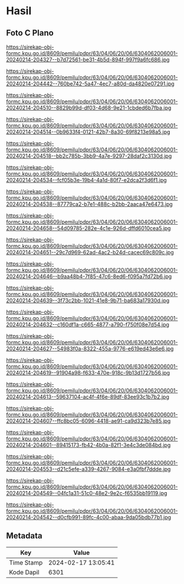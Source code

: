 # Hasil

## Foto C Plano

https://sirekap-obj-formc.kpu.go.id/8609/pemilu/pdpr/63/04/06/20/06/6304062006001-20240214-204327--b7d72561-be31-4b5d-894f-997f9a6fc686.jpg

https://sirekap-obj-formc.kpu.go.id/8609/pemilu/pdpr/63/04/06/20/06/6304062006001-20240214-204442--760be742-5a47-4ec7-a80d-da4820e07291.jpg

https://sirekap-obj-formc.kpu.go.id/8609/pemilu/pdpr/63/04/06/20/06/6304062006001-20240214-204510--8829b99d-df03-4d68-9e21-1cbded6b7fba.jpg

https://sirekap-obj-formc.kpu.go.id/8609/pemilu/pdpr/63/04/06/20/06/6304062006001-20240214-204514--0b9633f4-0121-42b7-8a30-69f8213e98a5.jpg

https://sirekap-obj-formc.kpu.go.id/8609/pemilu/pdpr/63/04/06/20/06/6304062006001-20240214-204518--bb2c785b-3bb9-4a7e-9297-28daf2c3130d.jpg

https://sirekap-obj-formc.kpu.go.id/8609/pemilu/pdpr/63/04/06/20/06/6304062006001-20240214-204534--fcf05b3e-19b4-4a1d-80f7-e2dca2f3d6f1.jpg

https://sirekap-obj-formc.kpu.go.id/8609/pemilu/pdpr/63/04/06/20/06/6304062006001-20240214-204538--87779ca2-b7e1-488c-b2bb-2aaca47e6473.jpg

https://sirekap-obj-formc.kpu.go.id/8609/pemilu/pdpr/63/04/06/20/06/6304062006001-20240214-204658--54d09785-282e-4c1e-926d-dffd6010cea5.jpg

https://sirekap-obj-formc.kpu.go.id/8609/pemilu/pdpr/63/04/06/20/06/6304062006001-20240214-204651--29c7d969-62ad-4ac2-b24d-cacec69c809c.jpg

https://sirekap-obj-formc.kpu.go.id/8609/pemilu/pdpr/63/04/06/20/06/6304062006001-20240214-204646--b9aa48b4-7f85-47c6-8ed6-f095a7fd72b6.jpg

https://sirekap-obj-formc.kpu.go.id/8609/pemilu/pdpr/63/04/06/20/06/6304062006001-20240214-204639--3f73c2bb-1021-41e8-9b71-ba683a17930d.jpg

https://sirekap-obj-formc.kpu.go.id/8609/pemilu/pdpr/63/04/06/20/06/6304062006001-20240214-204632--c160df1a-c665-4877-a790-f750f08e7d54.jpg

https://sirekap-obj-formc.kpu.go.id/8609/pemilu/pdpr/63/04/06/20/06/6304062006001-20240214-204627--54983f0a-8322-455a-9776-e619ed43e6e6.jpg

https://sirekap-obj-formc.kpu.go.id/8609/pemilu/pdpr/63/04/06/20/06/6304062006001-20240214-204619--91904a98-f633-470e-918c-9b13d1727b56.jpg

https://sirekap-obj-formc.kpu.go.id/8609/pemilu/pdpr/63/04/06/20/06/6304062006001-20240214-204613--59637104-ac4f-4f6e-89df-83ee93c1b7b2.jpg

https://sirekap-obj-formc.kpu.go.id/8609/pemilu/pdpr/63/04/06/20/06/6304062006001-20240214-204607--ffc8bc05-6096-4418-ae91-ca9d323b7e85.jpg

https://sirekap-obj-formc.kpu.go.id/8609/pemilu/pdpr/63/04/06/20/06/6304062006001-20240214-204601--89415173-fb42-4b0a-82f1-3e4c3de084bd.jpg

https://sirekap-obj-formc.kpu.go.id/8609/pemilu/pdpr/63/04/06/20/06/6304062006001-20240214-204553--d21c5efe-a339-4267-9084-e3a0fbf7ddde.jpg

https://sirekap-obj-formc.kpu.go.id/8609/pemilu/pdpr/63/04/06/20/06/6304062006001-20240214-204549--04fc1a31-51c0-48e2-9e2c-f6535bb19119.jpg

https://sirekap-obj-formc.kpu.go.id/8609/pemilu/pdpr/63/04/06/20/06/6304062006001-20240214-204542--d0cfb991-89fc-4c00-abaa-9da05bdb77b1.jpg


## Metadata

| Key        | Value               |
| ---------- | ------------------- |
| Time Stamp | 2024-02-17 13:05:41 |
| Kode Dapil | 6301                |



